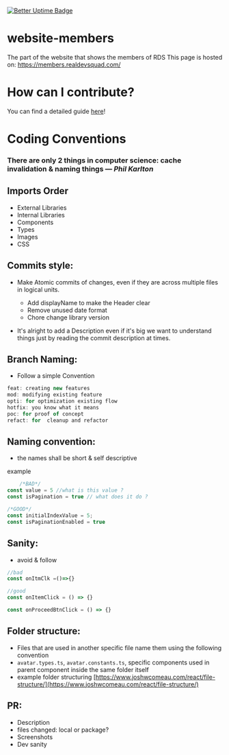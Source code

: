 [![Better Uptime Badge](https://betteruptime.com/status-badges/v1/monitor/5hv0.svg)](https://betteruptime.com/?utm_source=status_badge)

# website-members

The part of the website that shows the members of RDS
This page is hosted on: https://members.realdevsquad.com/

# How can I contribute?

You can find a detailed guide [here](./CONTRIBUTING.md)!


# Coding Conventions

### There are only 2 things in computer science: cache invalidation & naming things  — *********Phil Karlton*********

## Imports Order 
- External Libraries 
- Internal Libraries
- Components 
- Types 
- Images 
- CSS 

## Commits style:

- Make Atomic commits of changes, even if they are across multiple files in logical units.
    - Add displayName to make the Header clear
    - Remove unused date format
    - Chore change library version
    
- It's alright to add a Description even if it's big we want to understand things just by reading the commit description at times.

## Branch Naming:

- Follow a simple Convention

```jsx
feat: creating new features
mod: modifying existing feature
opti: for optimization existing flow
hotfix: you know what it means
poc: for proof of concept
refact: for  cleanup and refactor

```

## Naming convention:

- the names shall be short & self descriptive

example

```jsx
	/*BAD*/
const value = 5 //what is this value ?
const isPagination = true // what does it do ?

/*GOOD*/
const initialIndexValue = 5;
const isPaginationEnabled = true 
```

## Sanity:

- avoid & follow

```jsx
//bad
const onItmClk =()=>{}

//good
const onItemClick = () => {}

const onProceedBtnClick = () => {}
```

## Folder structure:

- Files that are used in another specific file name them using the following convention
- `avatar.types.ts`, `avatar.constants.ts`, specific components used in parent component inside the same folder itself
- example folder structuring [https://www.joshwcomeau.com/react/file-structure/](https://www.joshwcomeau.com/react/file-structure/)

## PR:

- Description
- files changed: local or package?
- Screenshots
- Dev sanity
